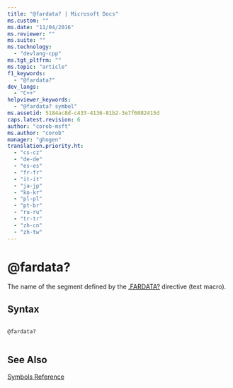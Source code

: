 ```yaml
---
title: "@fardata? | Microsoft Docs"
ms.custom: ""
ms.date: "11/04/2016"
ms.reviewer: ""
ms.suite: ""
ms.technology: 
  - "devlang-cpp"
ms.tgt_pltfrm: ""
ms.topic: "article"
f1_keywords: 
  - "@fardata?"
dev_langs: 
  - "C++"
helpviewer_keywords: 
  - "@fardata? symbol"
ms.assetid: 5184ac8d-c433-4136-81b2-3e7f6082415d
caps.latest.revision: 6
author: "corob-msft"
ms.author: "corob"
manager: "ghogen"
translation.priority.ht: 
  - "cs-cz"
  - "de-de"
  - "es-es"
  - "fr-fr"
  - "it-it"
  - "ja-jp"
  - "ko-kr"
  - "pl-pl"
  - "pt-br"
  - "ru-ru"
  - "tr-tr"
  - "zh-cn"
  - "zh-tw"
---
```

# @fardata?
The name of the segment defined by the [.FARDATA?](../../assembler/masm/dot-fardata-q.md) directive (text macro).  
  
## Syntax  
  
```  
  
@fardata?  
  
```  
  
## See Also  
 [Symbols Reference](../../assembler/masm/symbols-reference.md)